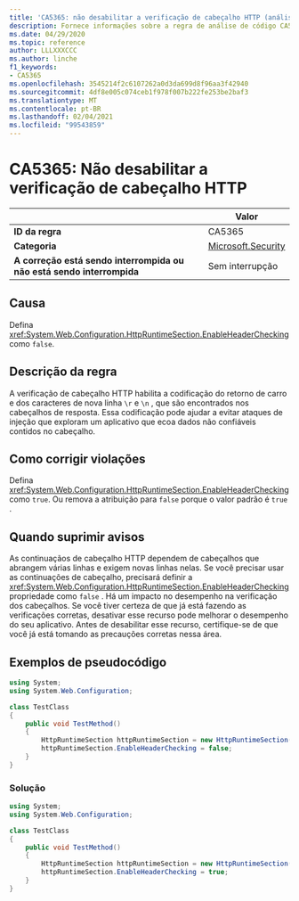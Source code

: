 ```yaml
---
title: 'CA5365: não desabilitar a verificação de cabeçalho HTTP (análise de código)'
description: Fornece informações sobre a regra de análise de código CA5365, incluindo causas, como corrigir violações e quando suprimir.
ms.date: 04/29/2020
ms.topic: reference
author: LLLXXXCCC
ms.author: linche
f1_keywords:
- CA5365
ms.openlocfilehash: 3545214f2c6107262a0d3da699d8f96aa3f42940
ms.sourcegitcommit: 4df8e005c074ceb1f978f007b222fe253be2baf3
ms.translationtype: MT
ms.contentlocale: pt-BR
ms.lasthandoff: 02/04/2021
ms.locfileid: "99543859"
---
```

# <a name="ca5365-do-not-disable-http-header-checking"></a>CA5365: Não desabilitar a verificação de cabeçalho HTTP

| | Valor |
|-|-|
| **ID da regra** |CA5365|
| **Categoria** |[Microsoft.Security](security-warnings.md)|
| **A correção está sendo interrompida ou não está sendo interrompida** |Sem interrupção|

## <a name="cause"></a>Causa

Defina <xref:System.Web.Configuration.HttpRuntimeSection.EnableHeaderChecking> como `false`.

## <a name="rule-description"></a>Descrição da regra

A verificação de cabeçalho HTTP habilita a codificação do retorno de carro e dos caracteres de nova linha `\r` e `\n` , que são encontrados nos cabeçalhos de resposta. Essa codificação pode ajudar a evitar ataques de injeção que exploram um aplicativo que ecoa dados não confiáveis contidos no cabeçalho.

## <a name="how-to-fix-violations"></a>Como corrigir violações

Defina <xref:System.Web.Configuration.HttpRuntimeSection.EnableHeaderChecking> como `true`. Ou remova a atribuição para `false` porque o valor padrão é `true` .

## <a name="when-to-suppress-warnings"></a>Quando suprimir avisos

As continuaçãos de cabeçalho HTTP dependem de cabeçalhos que abrangem várias linhas e exigem novas linhas nelas. Se você precisar usar as continuações de cabeçalho, precisará definir a <xref:System.Web.Configuration.HttpRuntimeSection.EnableHeaderChecking> propriedade como `false` . Há um impacto no desempenho na verificação dos cabeçalhos. Se você tiver certeza de que já está fazendo as verificações corretas, desativar esse recurso pode melhorar o desempenho do seu aplicativo. Antes de desabilitar esse recurso, certifique-se de que você já está tomando as precauções corretas nessa área.

## <a name="pseudo-code-examples"></a>Exemplos de pseudocódigo

```csharp
using System;
using System.Web.Configuration;

class TestClass
{
    public void TestMethod()
    {
        HttpRuntimeSection httpRuntimeSection = new HttpRuntimeSection();
        httpRuntimeSection.EnableHeaderChecking = false;
    }
}
```

### <a name="solution"></a>Solução

```csharp
using System;
using System.Web.Configuration;

class TestClass
{
    public void TestMethod()
    {
        HttpRuntimeSection httpRuntimeSection = new HttpRuntimeSection();
        httpRuntimeSection.EnableHeaderChecking = true;
    }
}
```
